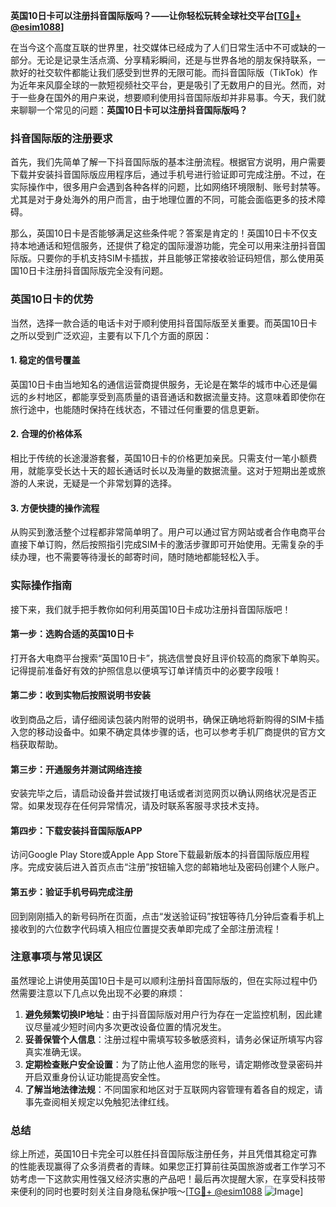 **英国10日卡可以注册抖音国际版吗？——让你轻松玩转全球社交平台[[TG💪+ @esim1088](https://t.me/s/esim1088)]**

在当今这个高度互联的世界里，社交媒体已经成为了人们日常生活中不可或缺的一部分。无论是记录生活点滴、分享精彩瞬间，还是与世界各地的朋友保持联系，一款好的社交软件都能让我们感受到世界的无限可能。而抖音国际版（TikTok）作为近年来风靡全球的一款短视频社交平台，更是吸引了无数用户的目光。然而，对于一些身在国外的用户来说，想要顺利使用抖音国际版却并非易事。今天，我们就来聊聊一个常见的问题：**英国10日卡可以注册抖音国际版吗？**

### 抖音国际版的注册要求

首先，我们先简单了解一下抖音国际版的基本注册流程。根据官方说明，用户需要下载并安装抖音国际版应用程序后，通过手机号进行验证即可完成注册。不过，在实际操作中，很多用户会遇到各种各样的问题，比如网络环境限制、账号封禁等。尤其是对于身处海外的用户而言，由于地理位置的不同，可能会面临更多的技术障碍。

那么，英国10日卡是否能够满足这些条件呢？答案是肯定的！英国10日卡不仅支持本地通话和短信服务，还提供了稳定的国际漫游功能，完全可以用来注册抖音国际版。只要你的手机支持SIM卡插拔，并且能够正常接收验证码短信，那么使用英国10日卡注册抖音国际版完全没有问题。

### 英国10日卡的优势

当然，选择一款合适的电话卡对于顺利使用抖音国际版至关重要。而英国10日卡之所以受到广泛欢迎，主要有以下几个方面的原因：

#### 1. 稳定的信号覆盖
英国10日卡由当地知名的通信运营商提供服务，无论是在繁华的城市中心还是偏远的乡村地区，都能享受到高质量的语音通话和数据流量支持。这意味着即使你在旅行途中，也能随时保持在线状态，不错过任何重要的信息更新。

#### 2. 合理的价格体系
相比于传统的长途漫游套餐，英国10日卡的价格更加亲民。只需支付一笔小额费用，就能享受长达十天的超长通话时长以及海量的数据流量。这对于短期出差或旅游的人来说，无疑是一个非常划算的选择。

#### 3. 方便快捷的操作流程
从购买到激活整个过程都非常简单明了。用户可以通过官方网站或者合作电商平台直接下单订购，然后按照指引完成SIM卡的激活步骤即可开始使用。无需复杂的手续办理，也不需要等待漫长的邮寄时间，随时随地都能轻松入手。

### 实际操作指南

接下来，我们就手把手教你如何利用英国10日卡成功注册抖音国际版吧！

#### 第一步：选购合适的英国10日卡
打开各大电商平台搜索“英国10日卡”，挑选信誉良好且评价较高的商家下单购买。记得提前准备好有效的护照信息以便填写订单详情页中的必要字段哦！

#### 第二步：收到实物后按照说明书安装
收到商品之后，请仔细阅读包装内附带的说明书，确保正确地将新购得的SIM卡插入您的移动设备中。如果不确定具体步骤的话，也可以参考手机厂商提供的官方文档获取帮助。

#### 第三步：开通服务并测试网络连接
安装完毕之后，请启动设备并尝试拨打电话或者浏览网页以确认网络状况是否正常。如果发现存在任何异常情况，请及时联系客服寻求技术支持。

#### 第四步：下载安装抖音国际版APP
访问Google Play Store或Apple App Store下载最新版本的抖音国际版应用程序。完成安装后进入首页点击“注册”按钮输入您的邮箱地址及密码创建个人账户。

#### 第五步：验证手机号码完成注册
回到刚刚插入的新号码所在页面，点击“发送验证码”按钮等待几分钟后查看手机上接收到的六位数字代码填入相应位置提交表单即完成了全部注册流程！

### 注意事项与常见误区

虽然理论上讲使用英国10日卡是可以顺利注册抖音国际版的，但在实际过程中仍然需要注意以下几点以免出现不必要的麻烦：

1. **避免频繁切换IP地址**：由于抖音国际版对用户行为存在一定监控机制，因此建议尽量减少短时间内多次更改设备位置的情况发生。
2. **妥善保管个人信息**：注册过程中需填写较多敏感资料，请务必保证所填写内容真实准确无误。
3. **定期检查账户安全设置**：为了防止他人盗用您的账号，请定期修改登录密码并开启双重身份认证功能提高安全性。
4. **了解当地法律法规**：不同国家和地区对于互联网内容管理有着各自的规定，请事先查阅相关规定以免触犯法律红线。

### 总结

综上所述，英国10日卡完全可以胜任抖音国际版注册任务，并且凭借其稳定可靠的性能表现赢得了众多消费者的青睐。如果您正打算前往英国旅游或者工作学习不妨考虑一下这款实用性强又经济实惠的产品吧！最后再次提醒大家，在享受科技带来便利的同时也要时刻关注自身隐私保护哦～[[TG💪+ @esim1088](https://t.me/s/esim1088) ![Image](https://i.postimg.cc/4NQfJmqS/Snipaste-2025-05-13-00-14-12.png)]
